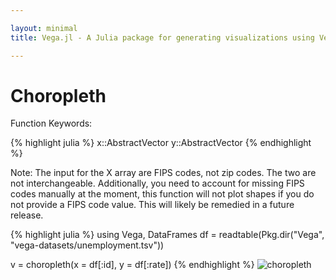 ```yaml
---

layout: minimal
title: Vega.jl - A Julia package for generating visualizations using Vega

---
```


# Choropleth

Function Keywords:

{% highlight julia %}
x::AbstractVector
y::AbstractVector
{% endhighlight %}

Note: The input for the X array are FIPS codes, not zip codes. The two are not interchangeable. Additionally, you need to account for missing FIPS codes manually at the moment, this function will not plot shapes if you do not provide a FIPS code value. This will likely be remedied in a future release.

{% highlight julia %}
using Vega, DataFrames
df = readtable(Pkg.dir("Vega", "vega-datasets/unemployment.tsv"))

v = choropleth(x = df[:id], y = df[:rate])
{% endhighlight %}
<img src ="http://johnmyleswhite.github.io/Vega.jl/images/choropleth.png" alt = "choropleth">